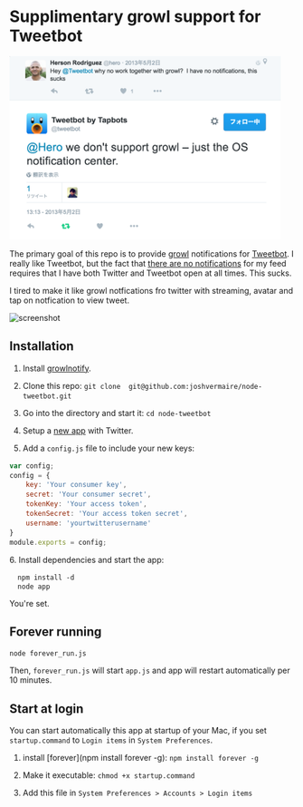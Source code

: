 Supplimentary growl support for Tweetbot
=========================================
<img src="https://raw.githubusercontent.com/entotsu/tweetbot-growl/master/sucks.png" width="480" alt="fucking mind" />

The primary goal of this repo is to provide [growl](http://growl.info/) notifications for [Tweetbot](http://tapbots.com/tweetbot_mac/).
I really like Tweetbot, but the fact that [there are no notifications](https://twitter.com/tweetbot/status/329810890918600705) for my feed requires that I have both Twitter and Tweetbot open at all times. This sucks.

I tired to make it like growl notfications fro twitter with streaming, avatar and tap on notfication to view tweet.

![screenshot](http://i46.tinypic.com/14vu5x0.png)


## Installation

1. Install [growlnotify](http://growl.info/extras.php#growlnotify).

2. Clone this repo: `git clone  git@github.com:joshvermaire/node-tweetbot.git`

3. Go into the directory and start it: `cd node-tweetbot`

4. Setup a [new app](https://dev.twitter.com/apps/new) with Twitter.

5. Add a `config.js` file to include your new keys:
``` javascript
var config;
config = {
    key: 'Your consumer key',
    secret: 'Your consumer secret',
    tokenKey: 'Your access token',
    tokenSecret: 'Your access token secret',
    username: 'yourtwitterusername'
}
module.exports = config;
```

 6\. Install dependencies and start the app:
```
  npm install -d
  node app
```
  You're set.

## Forever running
```
node forever_run.js
```
Then, `forever_run.js` will start `app.js` and app will restart automatically per 10 minutes.

## Start at login
You can start automatically this app at startup of your Mac,
if you set `startup.command` to `Login items` in `System Preferences`.

1. install [forever](npm install forever -g): `npm install forever -g`

2. Make it executable: `chmod +x startup.command`

3. Add this file in `System Preferences > Accounts > Login items`
